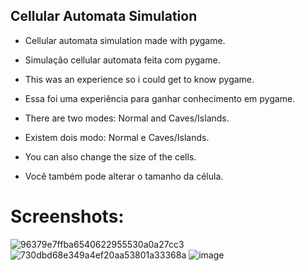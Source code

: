 ## Cellular Automata Simulation

- Cellular automata simulation made with pygame.
- Simulação cellular automata feita com pygame.

- This was an experience so i could get to know pygame.
- Essa foi uma experiência para ganhar conhecimento em pygame.

- There are two modes: Normal and Caves/Islands.
- Existem dois modo: Normal e Caves/Islands.

- You can also change the size of the cells.
- Você também pode alterar o tamanho da célula.

# Screenshots:

![96379e7ffba6540622955530a0a27cc3](https://user-images.githubusercontent.com/27747604/119062390-105dde00-b9ad-11eb-9039-24a6b583033f.gif)
![730dbd68e349a4ef20aa53801a33368a](https://user-images.githubusercontent.com/27747604/119062393-1489fb80-b9ad-11eb-8302-c7d54c35e708.gif)
![image](https://user-images.githubusercontent.com/27747604/119062364-f7552d00-b9ac-11eb-8142-81d4df0cfd6b.png)
